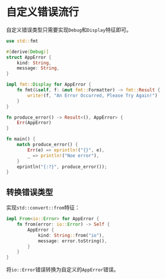 # 自定义错误流行

自定义错误类型只需要实现`Debug`和`Display`特征即可。

```rust
use std::fmt

#[derive(Debug)]
struct AppError {
    kind: String,
    message: String,
}

impl fmt::Display for AppError {
    fn fmt(&self, f: &mut fmt::Formatter) -> fmt::Result {
        write!(f, "An Error Occurred, Please Try Again!")
    }
}

fn produce_error() -> Result<(), AppError> {
    Err(AppError)
}

fn main() {
    match produce_error() {
        Err(e) => eprintln!("{}", e),
        _ => println!("Noe error"),
    }
    eprintln("{:?}", produce_error());
}
```

## 转换错误类型

实现`std::convert::from`特征：

```rust
impl From<io::Error> for AppError {
    fn from(error: io::Error) -> Self {
        AppError {
            kind: String::from("io"),
            message: error.toString(),
        }
    }
}
```

将`io::Error`错误转换为自定义的`AppError`错误。